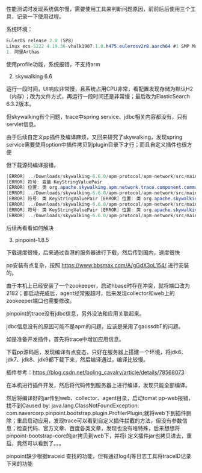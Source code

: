 性能测试时发现系统偶尔慢，需要使用工具来判断问题原因，前前后后使用三个工具，记录一下使用过程。

系统环境：
```java
EulerOS release 2.0 (SP8)
Linux ecs-5222 4.19.36-vhulk1907.1.0.h475.eulerosv2r8.aarch64 #1 SMP Mon Jul 22 00:00:00 UTC 2019 aarch64 aarch64 aarch64 GNU/Linux
1. 阿里Arthas
```

使用profile功能，系统报错，不支持arm

2. skywalking 6.6

运行一段时间，UI响应非常慢，且系统占用CPU非常，看配置发现存储为默认H2（内存）；改为文件方式，再运行一段时间还是非常慢；最后改为ElasticSearch 6.3.2版本。

但skywalking有个问题，trace中spring service、jdbc相关内容都没有，只有servlet信息。

由于后续自定义pp插件及编译麻烦，又回来研究了skywalking，发现spring service需要使用option中插件拷贝到plugin目录下才行；而且自定义插件也很方便

但下载源码编译报错。
```java
[ERROR] ../Downloads/skywalking-6.6.0/apm-protocol/apm-network/src/main/java/org/apache/skywalking/apm/network/trace/component/command/TraceIgnoreCommand.java:[39,48] 找不到符号
[ERROR] 符号: 变量 KeyStringValuePair
[ERROR] 位置: 类 org.apache.skywalking.apm.network.trace.component.command.TraceIgnoreCommand
[ERROR] ../Downloads/skywalking-6.6.0/apm-protocol/apm-network/src/main/java/org/apache/skywalking/apm/network/trace/component/command/ServiceResetCommand.java:[46,20] 找不到符号
[ERROR] 符号: 类 KeyStringValuePair [ERROR] 位置: 类 org.apache.skywalking.apm.network.trace.component.command.ServiceResetCommand
[ERROR] ../Downloads/skywalking-6.6.0/apm-protocol/apm-network/src/main/java/org/apache/skywalking/apm/network/trace/component/command/ServiceResetCommand.java:[48,20] 找不到符号
[ERROR] 符号: 类 KeyStringValuePair [ERROR] 位置: 类 org.apache.skywalking.apm.network.trace.component.command.ServiceResetCommand
[ERROR] ../Downloads/skywalking-6.6.0/apm-protocol/apm-network/src/main/java/org/apache/skywalking/apm/network/trace/component/command/EndpointResetCommand.java:[40,27] 程序包KeyStringValuePair不存在
```
后续再看看如何解决

3. pinpoint-1.8.5

下载速度很慢，后来通过香港的服务器进行下载，然后传到国内，速度很快

pp安装有点复杂，按照 https://www.bbsmax.com/A/gGdX3oL154/ 进行安装的。

由于本机上已经安装了一个zookeeper，启动hbase时存在冲突，就将端口改为2182；都启动完成后，agent经常报超时，后来发现collector和web上的zookeeper端口也需要修改。

pinpoint的trace没有jdbc信息，另外没法和应用关联起来。

jdbc信息没有的原因可能不是apm的问题，应该是采用了gaussdbT的问题。

如是准备开发插件，首先将trace中增加应用信息。

下载pp源码后，发现编译有点变态，只好在服务器上搭建一个环境，将jdk6、jdk7、jdk8、jdk9都下载下来，然后编译通过，编译比较慢。

插件参考：https://blog.csdn.net/boling_cavalry/article/details/78568073

在本机进行插件开发，然后将代码传到服务器上进行编译，发现只能全部编译。

然后将编译好的jar传到web、collector、agent目录，启动tomat pp-web报错，找不到Caused by: java.lang.ClassNotFoundException: com.navercorp.pinpoint.bootstrap.plugin.ProfilerPlugin;就将web下到插件删除；重启启动应用，发现trace可以看到自定义插件拦截的方法，但没有参数信息；检查代码、官方文章、百度各类文章，发现也没有啥特殊，后来想想将pinpoint-bootstrap-core的jar拷贝到web下，并将i 定义插件jar也拷贝进去，重启，竟然可以看到了。。。

pinpoint缺少根据traceid 查找的功能，但有通过log4j等日志工具将traceID记录下来的功能